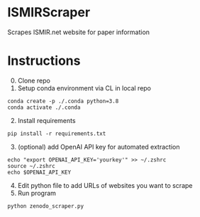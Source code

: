 # ISMIRScraper
Scrapes ISMIR.net website for paper information

# Instructions
0. Clone repo
1. Setup conda environment via CL in local repo
```
conda create -p ./.conda python=3.8
conda activate ./.conda
```
2. Install requirements
```
pip install -r requirements.txt
```
3. (optional) add OpenAI API key for automated extraction
```
echo "export OPENAI_API_KEY='yourkey'" >> ~/.zshrc
source ~/.zshrc
echo $OPENAI_API_KEY
```
4. Edit python file to add URLs of websites you want to scrape
5. Run program
```
python zenodo_scraper.py
```
